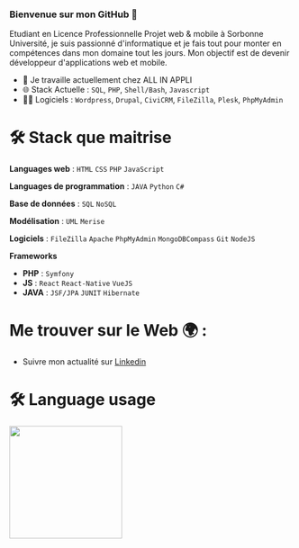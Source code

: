 ### Bienvenue sur mon GitHub 👋

Etudiant en Licence Professionnelle Projet web & mobile à Sorbonne Université, je suis passionné d'informatique et je fais tout pour monter en compétences dans mon domaine tout les jours. Mon objectif est de devenir développeur d'applications web et mobile.

- 🔭 Je travaille actuellement chez ALL IN APPLI
- 🌐 Stack Actuelle : `SQL`, `PHP`, `Shell/Bash`, `Javascript`
- 👨‍💻 Logiciels : `Wordpress`, `Drupal`, `CiviCRM`, `FileZilla`, `Plesk`, `PhpMyAdmin` 

# :hammer_and_wrench: Stack que maitrise 

**Languages web** : `HTML` `CSS` `PHP` `JavaScript`

**Languages de programmation** : `JAVA` `Python` `C#`

**Base de données** : `SQL` `NoSQL`

**Modélisation** : `UML` `Merise`

**Logiciels** : `FileZilla` `Apache` `PhpMyAdmin` `MongoDBCompass` `Git` `NodeJS`   

**Frameworks** 

- **PHP** : `Symfony`
- **JS** : `React` `React-Native` `VueJS`
- **JAVA** : `JSF/JPA` `JUNIT` `Hibernate`

# Me trouver sur le Web 🌍 :

<!-- - Me découvrir au sein de mon [Portfolio](https://fawzy-elsam.netlify.app/) -->
- Suivre mon actualité sur [Linkedin](https://www.linkedin.com/in/ilias/)

# :hammer_and_wrench: Language usage 

<div>
    <img height="200px" src="https://github-readme-stats-api-holic-x.vercel.app/api/top-langs/?username=iassadki&theme=gruvbox_light&layout=compact"/>
</div>

<!--
**IliasAssadki/IliasAssadki** is a ✨ _special_ ✨ repository because its `README.md` (this file) appears on your GitHub profile.

Here are some ideas to get you started:

- 🔭 I’m currently working on ...
- 👯 I’m looking to collaborate on ...
- 🤔 I’m looking for help with ...
- 💬 Ask me about ...
- 📫 How to reach me: ...
- 😄 Pronouns: ...
- ⚡ Fun fact: ...
-->
